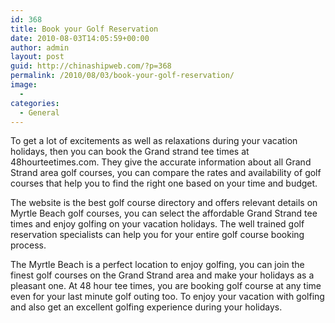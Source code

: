```yaml
---
id: 368
title: Book your Golf Reservation
date: 2010-08-03T14:05:59+00:00
author: admin
layout: post
guid: http://chinashipweb.com/?p=368
permalink: /2010/08/03/book-your-golf-reservation/
image:
  - 
categories:
  - General
---
```

To get a lot of excitements as well as relaxations during your vacation holidays, then you can book the Grand strand tee times at 48hourteetimes.com. They give the accurate information about all Grand Strand area golf courses, you can compare the rates and availability of golf courses that help you to find the right one based on your time and budget.

The website is the best golf course directory and offers relevant details on Myrtle Beach golf courses, you can select the affordable Grand Strand tee times and enjoy golfing on your vacation holidays. The well trained golf reservation specialists can help you for your entire golf course booking process.

The Myrtle Beach is a perfect location to enjoy golfing, you can join the finest golf courses on the Grand Strand area and make your holidays as a pleasant one. At 48 hour tee times, you are booking golf course at any time even for your last minute golf outing too. To enjoy your vacation with golfing and also get an excellent golfing experience during your holidays.